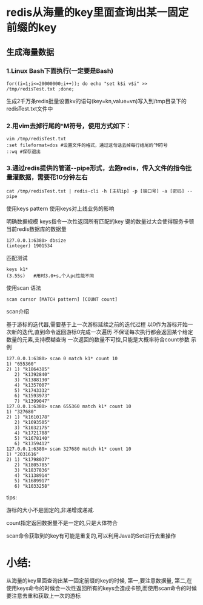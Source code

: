 # redis从海量的key里面查询出某一固定前缀的key

## 生成海量数据

### 1.Linux Bash下面执行(一定要是Bash)

```
for((i=1;i<=20000000;i++)); do echo "set k$i v$i" >> /tmp/redisTest.txt ;done;
```
生成2千万条redis批量设置kv的语句(key=kn,value=vn)写入到/tmp目录下的redisTest.txt文件中

### 2.用vim去掉行尾的^M符号，使用方式如下：
```
vim /tmp/redisTest.txt
:set fileformat=dos #设置文件的格式，通过这句话去掉每行结尾的^M符号
::wq #保存退出
```

### 3.通过redis提供的管道--pipe形式，去跑redis，传入文件的指令批量灌数据，需要花10分钟左右
```
cat /tmp/redisTest.txt | redis-cli -h [主机ip] -p [端口号] -a [密码] --pipe
```
使用keys pattern
使用keys对上线业务的影响

明确数据规模
keys指令一次性返回所有匹配的key
键的数量过大会使得服务卡顿
当前redis数据库的数据量
```
127.0.0.1:6380> dbsize
(integer) 1901534
```
匹配测试
```
keys k1*
(3.55s)   #用时3.0+s,个人pc性能不同
```
使用scan
语法
```
scan cursor [MATCH pattern] [COUNT count]
```
scan介绍

基于游标的迭代器,需要基于上一次游标延续之前的迭代过程
以0作为游标开始一次新的迭代,直到命令返回游标0完成一次遍历
不保证每次执行都会返回某个给定数量的元素,支持模糊查询
一次返回的数量不可控,只能是大概率符合count参数
示例
```
127.0.0.1:6380> scan 0 match k1* count 10
1) "655360"
2) 1) "k1864385"
   2) "k1392840"
   3) "k1388130"
   4) "k1357007"
   5) "k1743332"
   6) "k1593973"
   7) "k1399047"
127.0.0.1:6380> scan 655360 match k1* count 10
1) "327680"
2) 1) "k1610178"
   2) "k1693505"
   3) "k1032175"
   4) "k1721788"
   5) "k1678140"
   6) "k1359412"
127.0.0.1:6380> scan 327680 match k1* count 10
1) "2031616"
2) 1) "k1798037"
   2) "k1805785"
   3) "k1837836"
   4) "k1138914"
   5) "k1689917"
   6) "k1033258"
```

tips:

游标的大小不是固定的,非递增或递减.

count指定返回数据量不是一定的,只是大体符合

scan命令获取到的key有可能是重复的,可以利用Java的Set进行去重操作

# 小结:

从海量的key里面查询出某一固定前缀的key的时候,
第一,要注意数据量,
第二,在使用keys命令的时候会一次性返回所有的keys会造成卡顿,而使用scan命令的时候要注意去重和获取上一次的游标
